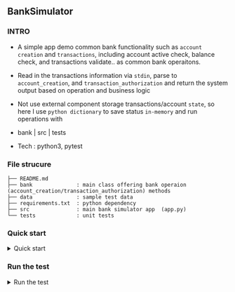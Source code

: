 ## BankSimulator

### INTRO
- A simple app demo common bank functionality such as `account creation` and `transactions`, including account active check, balance check, and transactions validate.. as common bank operaitons.
- Read in the transactions information via `stdin`, parse to `account_creation`, and `transaction_authorization` and return the system output based on operation and business logic 
- Not use external component storage transactions/account `state`, so here I use `python dictionary` to save status `in-memory` and run operations with

- bank | src | tests
- Tech : python3, pytest 

### File strucure 

```
├── README.md
├── bank              : main class offering bank operaion (account_creation/transaction_authorization) methods 
├── data              : sample test data 
├── requirements.txt  : python dependency 
├── src               : main bank simulator app  (app.py)
└── tests             : unit tests 
```
### Quick start

<details>
<summary>Quick start</summary>

```bash
# quick start with OSX CLI 

$ pip install -r requirements.txt

$ cat data/input1.json | python src/app.py 

# {'violations': [None], 'account': {'active_card': True, 'available_limit': 100, 'account_initialized': True}}
# {'violations': [None], 'account': {'active_card': True, 'available_limit': 80, 'account_initialized': True}}
# {'violations': ['insufficient_limit'], 'account': {'active_card': True, 'available_limit': 80, 'account_initialized': True}}

$ cat data/input2.json | python src/app.py 

# {'account': {'account_initialized': True, 'active_card': True, 'available_limit': 100}, 'violations': [None]}
# {'account': {'account_initialized': True, 'active_card': True, 'available_limit': 100}, 'violations': ['account_already_initialized']}

$ cat data/input6.json | python src/app.py

# {'account': {'account_initialized': True, 'active_card': True, 'available_limit': 100}, 'violations': [None]}
# {'account': {'account_initialized': True, 'active_card': True, 'available_limit': 80}, 'violations': [None]}
# {'account': {'account_initialized': True, 'active_card': True, 'available_limit': 70}, 'violations': [None]}
# {'account': {'account_initialized': True, 'active_card': True, 'available_limit': 60}, 'violations': [None]}
# {'account': {'account_initialized': True, 'active_card': True, 'available_limit': 60}, 'violations': ['high_frequency_small_interval']}
# {'account': {'account_initialized': True, 'active_card': True, 'available_limit': 60}, 'violations': ['high_frequency_small_interval']}

$ cat data/input7.json | python src/app.py

# {'account': {'account_initialized': True, 'active_card': True, 'available_limit': 100}, 'violations': [None]}
# {'account': {'account_initialized': True, 'active_card': True, 'available_limit': 90}, 'violations': [None]}
# {'account': {'account_initialized': True, 'active_card': True, 'available_limit': 80}, 'violations': [None]}
# {'account': {'account_initialized': True, 'active_card': True, 'available_limit': 80}, 'violations': ['doubled_transaction']}

```

```bash
# quick start with docker 
$ docker build . -t app_env
$ docker run -i -t  app_env /bin/bash  -c "cat data/input1.json | python src/app.py"

```
</details>

### Run the test

<details>
<summary>Run the test</summary>

```bash
$ pytest -v tests/ 

# ============================================ test session starts ============================================
                                                                                      
# tests/unit_test.py::test_read_file_input PASSED                                                       [ 25%]
# tests/unit_test.py::test_print_status PASSED                                                          [ 50%]
# tests/unit_test.py::test_account_creation PASSED                                                      [ 75%]
# tests/unit_test.py::test_transaction_authorization PASSED                                             [100%]

# ========================================= 4 passed in 0.03 seconds ==========================================

```
</details>
